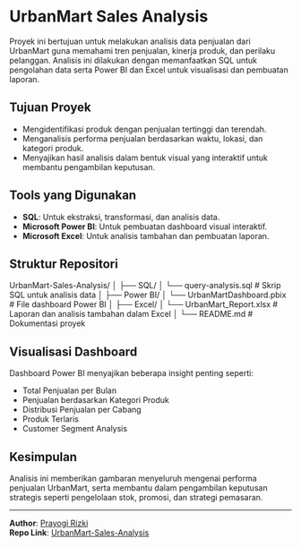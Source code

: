 # UrbanMart Sales Analysis

Proyek ini bertujuan untuk melakukan analisis data penjualan dari UrbanMart guna memahami tren penjualan, kinerja produk, dan perilaku pelanggan. Analisis ini dilakukan dengan memanfaatkan SQL untuk pengolahan data serta Power BI dan Excel untuk visualisasi dan pembuatan laporan.

## Tujuan Proyek

- Mengidentifikasi produk dengan penjualan tertinggi dan terendah.
- Menganalisis performa penjualan berdasarkan waktu, lokasi, dan kategori produk.
- Menyajikan hasil analisis dalam bentuk visual yang interaktif untuk membantu pengambilan keputusan.

## Tools yang Digunakan

- **SQL**: Untuk ekstraksi, transformasi, dan analisis data.
- **Microsoft Power BI**: Untuk pembuatan dashboard visual interaktif.
- **Microsoft Excel**: Untuk analisis tambahan dan pembuatan laporan.

## Struktur Repositori

UrbanMart-Sales-Analysis/
│
├── SQL/
│   └── query-analysis.sql          # Skrip SQL untuk analisis data
│
├── Power BI/
│   └── UrbanMartDashboard.pbix     # File dashboard Power BI
│
├── Excel/
│   └── UrbanMart_Report.xlsx       # Laporan dan analisis tambahan dalam Excel
│
└── README.md                       # Dokumentasi proyek

## Visualisasi Dashboard

Dashboard Power BI menyajikan beberapa insight penting seperti:
- Total Penjualan per Bulan
- Penjualan berdasarkan Kategori Produk
- Distribusi Penjualan per Cabang
- Produk Terlaris
- Customer Segment Analysis

## Kesimpulan

Analisis ini memberikan gambaran menyeluruh mengenai performa penjualan UrbanMart, serta membantu dalam pengambilan keputusan strategis seperti pengelolaan stok, promosi, dan strategi pemasaran.

---

**Author**: [Prayogi Rizki](https://github.com/prayogi00)  
**Repo Link**: [UrbanMart-Sales-Analysis](https://github.com/prayogi00/UrbanMart-Sales-Analysis)
